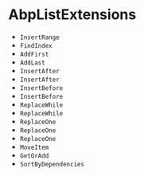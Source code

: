 # AbpListExtensions
- <code>InsertRange</code>
- <code>FindIndex</code>
- <code>AddFirst</code>
- <code>AddLast</code>
- <code>InsertAfter</code>
- <code>InsertAfter</code>
- <code>InsertBefore</code>
- <code>InsertBefore</code>
- <code>ReplaceWhile</code>
- <code>ReplaceWhile</code>
- <code>ReplaceOne</code>
- <code>ReplaceOne</code>
- <code>ReplaceOne</code>
- <code>MoveItem</code>
- <code>GetOrAdd</code>
- <code>SortByDependencies</code>